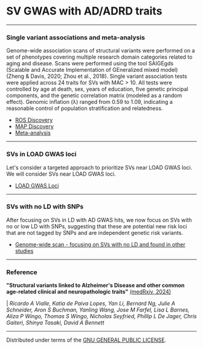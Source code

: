 # SV GWAS with AD/ADRD traits

------------------------------------------------------------------------

### Single variant associations and meta-analysis

Genome-wide association scans of structural variants were performed on a set of phenotypes covering multiple research domain categories related to aging and disease. Scans were performed using the tool SAIGEgds (Scalable and Accurate Implementation of GEneralized mixed model) (Zheng & Davis, 2020; Zhou et al., 2018). Single variant association tests were applied across 24 traits for SVs with MAC \> 10. All tests were controlled by age at death, sex, years of education, five genetic principal components, and the genetic correlation matrix (modeled as a random effect). Genomic inflation (λ) ranged from 0.59 to 1.09, indicating a reasonable control of population stratification and relatedness.

-   [ROS Discovery](https://rushalz.github.io/ADRD_SV_GWAS/analysis/02_associations_summary_ROS_SV.html)
-   [MAP Discovery](https://rushalz.github.io/ADRD_SV_GWAS/analysis/03_associations_summary_MAP_SV.html)
-   [Meta-analysis](https://rushalz.github.io/ADRD_SV_GWAS/analysis/04_meta_analysis.html)

------------------------------------------------------------------------

### SVs in LOAD GWAS loci

Let's consider a targeted approach to prioritize SVs near LOAD GWAS loci. We will consider SVs near LOAD GWAS loci.

-   [LOAD GWAS Loci](https://rushalz.github.io/ADRD_SV_GWAS/analysis/05_SVs_in_ADGWAS.html)

------------------------------------------------------------------------

### SVs with no LD with SNPs

After focusing on SVs in LD with AD GWAS hits, we now focus on SVs with no or low LD with SNPs, suggesting that these are potential new risk loci that are not tagged by SNPs and are independent genetic risk variants.

-   [Genome-wide scan - focusing on SVs with no LD and found in other studies](https://rushalz.github.io/ADRD_SV_GWAS/analysis/06_SVs_with_no_SNPs_in_LD.html)

------------------------------------------------------------------------

### Reference

**"Structural variants linked to Alzheimer's Disease and other common age-related clinical and neuropathologic traits"** [(medRxiv, 2024)](https://doi.org/10.1101/2024.08.12.24311887)

| *Ricardo A Vialle, Katia de Paiva Lopes, Yan Li, Bernard Ng, Julie A Schneider, Aron S Buchman, Yanling Wang, Jose M Farfel, Lisa L Barnes, Aliza P Wingo, Thomas S Wingo, Nicholas Seyfried, Phillip L De Jager, Chris Gaiteri, Shinya Tasaki, David A Bennett*

------------------------------------------------------------------------

Distributed under terms of the [GNU GENERAL PUBLIC LICENSE](/LICENSE).
